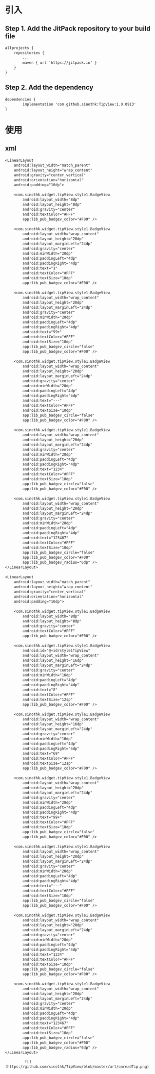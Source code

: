 # 引入
## Step 1. Add the JitPack repository to your build file

	allprojects {
		repositories {
			...
			maven { url 'https://jitpack.io' }
		}
	}
  
## Step 2. Add the dependency

	dependencies {
	        implementation 'com.github.sinothk:TipView:1.0.0913'
	}

# 使用
## xml

<?xml version="1.0" encoding="utf-8"?>
<LinearLayout xmlns:android="http://schemas.android.com/apk/res/android"
    xmlns:app="http://schemas.android.com/apk/res-auto"
    xmlns:tools="http://schemas.android.com/tools"
    android:layout_width="match_parent"
    android:layout_height="match_parent"
    android:orientation="vertical"
    tools:context=".MainActivity">

    <LinearLayout
        android:layout_width="match_parent"
        android:layout_height="wrap_content"
        android:gravity="center_vertical"
        android:orientation="horizontal"
        android:padding="10dp">

        <com.sinothk.widget.tipView.style1.BadgeView
            android:layout_width="8dp"
            android:layout_height="8dp"
            android:gravity="center"
            android:textColor="#FFF"
            app:lib_pub_badgev_color="#F00" />

        <com.sinothk.widget.tipView.style1.BadgeView
            android:layout_width="wrap_content"
            android:layout_height="20dp"
            android:layout_marginLeft="24dp"
            android:gravity="center"
            android:minWidth="20dp"
            android:paddingLeft="4dp"
            android:paddingRight="4dp"
            android:text="1"
            android:textColor="#FFF"
            android:textSize="10dp"
            app:lib_pub_badgev_color="#F00" />

        <com.sinothk.widget.tipView.style1.BadgeView
            android:layout_width="wrap_content"
            android:layout_height="20dp"
            android:layout_marginLeft="24dp"
            android:gravity="center"
            android:minWidth="20dp"
            android:paddingLeft="4dp"
            android:paddingRight="4dp"
            android:text="99+"
            android:textColor="#FFF"
            android:textSize="10dp"
            app:lib_pub_badgev_circle="false"
            app:lib_pub_badgev_color="#F00" />

        <com.sinothk.widget.tipView.style1.BadgeView
            android:layout_width="wrap_content"
            android:layout_height="20dp"
            android:layout_marginLeft="24dp"
            android:gravity="center"
            android:minWidth="20dp"
            android:paddingLeft="4dp"
            android:paddingRight="4dp"
            android:text="···"
            android:textColor="#FFF"
            android:textSize="10dp"
            app:lib_pub_badgev_circle="false"
            app:lib_pub_badgev_color="#F00" />

        <com.sinothk.widget.tipView.style1.BadgeView
            android:layout_width="wrap_content"
            android:layout_height="20dp"
            android:layout_marginLeft="24dp"
            android:gravity="center"
            android:minWidth="20dp"
            android:paddingLeft="4dp"
            android:paddingRight="4dp"
            android:text="1234"
            android:textColor="#FFF"
            android:textSize="10dp"
            app:lib_pub_badgev_circle="false"
            app:lib_pub_badgev_color="#F00" />

        <com.sinothk.widget.tipView.style1.BadgeView
            android:layout_width="wrap_content"
            android:layout_height="20dp"
            android:layout_marginLeft="24dp"
            android:gravity="center"
            android:minWidth="20dp"
            android:paddingLeft="4dp"
            android:paddingRight="4dp"
            android:text="123467"
            android:textColor="#FFF"
            android:textSize="10dp"
            app:lib_pub_badgev_circle="false"
            app:lib_pub_badgev_color="#F00"
            app:lib_pub_badgev_radius="6dp" />
    </LinearLayout>

    <LinearLayout
        android:layout_width="match_parent"
        android:layout_height="wrap_content"
        android:gravity="center_vertical"
        android:orientation="horizontal"
        android:padding="10dp">

        <com.sinothk.widget.tipView.style1.BadgeView
            android:layout_width="8dp"
            android:layout_height="8dp"
            android:gravity="center"
            android:textColor="#FFF"
            app:lib_pub_badgev_color="#F00" />

        <com.sinothk.widget.tipView.style1.BadgeView
            android:id="@+id/style1TipView"
            android:layout_width="wrap_content"
            android:layout_height="16dp"
            android:layout_marginLeft="24dp"
            android:gravity="center"
            android:minWidth="16dp"
            android:paddingLeft="4dp"
            android:paddingRight="4dp"
            android:text="8"
            android:textColor="#FFF"
            android:textSize="12sp"
            app:lib_pub_badgev_color="#F00" />

        <com.sinothk.widget.tipView.style1.BadgeView
            android:layout_width="wrap_content"
            android:layout_height="16dp"
            android:layout_marginLeft="24dp"
            android:gravity="center"
            android:minWidth="16dp"
            android:paddingLeft="4dp"
            android:paddingRight="4dp"
            android:text="69"
            android:textColor="#FFF"
            android:textSize="12sp"
            app:lib_pub_badgev_color="#F00" />

        <com.sinothk.widget.tipView.style1.BadgeView
            android:layout_width="wrap_content"
            android:layout_height="20dp"
            android:layout_marginLeft="24dp"
            android:gravity="center"
            android:minWidth="20dp"
            android:paddingLeft="4dp"
            android:paddingRight="4dp"
            android:text="99+"
            android:textColor="#FFF"
            android:textSize="10dp"
            app:lib_pub_badgev_circle="false"
            app:lib_pub_badgev_color="#F00" />

        <com.sinothk.widget.tipView.style1.BadgeView
            android:layout_width="wrap_content"
            android:layout_height="20dp"
            android:layout_marginLeft="24dp"
            android:gravity="center"
            android:minWidth="20dp"
            android:paddingLeft="4dp"
            android:paddingRight="4dp"
            android:text="···"
            android:textColor="#FFF"
            android:textSize="10dp"
            app:lib_pub_badgev_circle="false"
            app:lib_pub_badgev_color="#F00" />

        <com.sinothk.widget.tipView.style1.BadgeView
            android:layout_width="wrap_content"
            android:layout_height="20dp"
            android:layout_marginLeft="24dp"
            android:gravity="center"
            android:minWidth="20dp"
            android:paddingLeft="4dp"
            android:paddingRight="4dp"
            android:text="1234"
            android:textColor="#FFF"
            android:textSize="10dp"
            app:lib_pub_badgev_circle="false"
            app:lib_pub_badgev_color="#F00" />

        <com.sinothk.widget.tipView.style1.BadgeView
            android:layout_width="wrap_content"
            android:layout_height="20dp"
            android:layout_marginLeft="24dp"
            android:gravity="center"
            android:minWidth="20dp"
            android:paddingLeft="4dp"
            android:paddingRight="4dp"
            android:text="123467"
            android:textColor="#FFF"
            android:textSize="10dp"
            app:lib_pub_badgev_circle="false"
            app:lib_pub_badgev_color="#F00"
            app:lib_pub_badgev_radius="6dp" />
    </LinearLayout>
</LinearLayout>


             ![](https://github.com/sinothk/TipView/blob/master/art/unreadTip.png)
